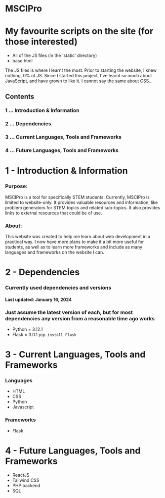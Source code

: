 # MSCIPro

# My favourite scripts on the site (for those interested)

- All of the JS files (in the 'static' directory)
- base.html

The JS files is where I learnt the most. Prior to starting the website, I knew nothing, 0% of JS. Since I started this project, I've learnt so much about JavaScript, and have grown to like it. I cannot say the same about CSS...

## Contents
### 1 ... Introduction & Information
### 2 ... Dependencies
### 3 ... Current Languages, Tools and Frameworks
### 4 ... Future Languages, Tools and Frameworks

# 1 - **Introduction & Information**

### Purpose:
MSCIPro is a tool for specifically STEM students. Currently, MSCIPro is limited to website-only.
It provides valuable resources and information, like problem generators for STEM topics and related sub-topics.
It also provides links to external resources that could be of use.

### About:

This website was created to help me learn about web development in a practical way. I now have more plans to make it a bit more useful for students, as well as to learn more frameworks and include as many languages and frameworks on the website I can.

# 2 - Dependencies 

### Currently used dependencies and versions

#### Last updated: **January 16, 2024**

### Just assume the latest version of each, but for most dependencies any version from a reasonable time ago works

- Python = 3.12.1 
- Flask = 3.0.1 ``` pip install Flask ```

# 3 - Current Languages, Tools and Frameworks

### Languages

- HTML
- CSS
- Python
- Javascript

### Frameworks

- Flask

# 4 - Future Languages, Tools and Frameworks

- ReactJS
- Tailwind CSS
- PHP backend
- SQL
